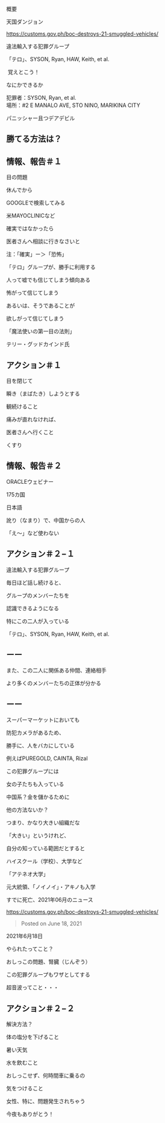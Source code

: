 概要

天国ダンジョン

https://customs.gov.ph/boc-destroys-21-smuggled-vehicles/

違法輸入する犯罪グループ

「テロ」、SYSON, Ryan, HAW, Keith, et al.

 覚えとこう！

なにかできるか

犯罪者：SYSON, Ryan, et al.<br/>
場所：#2 E MANALO AVE, STO NINO, MARIKINA CITY

パニッシャー且つデアデビル

## 勝てる方法は？

## 情報、報告＃１

目の問題

休んでから

GOOGLEで検索してみる

米MAYOCLINICなど

確実ではなかったら

医者さんへ相談に行きなさいと

注：「確実」ー＞「恐怖」

「テロ」グループが、勝手に利用する

人って嘘でも信じてしまう傾向ある

怖がって信じてしまう

あるいは、そうであることが

欲しがって信じてしまう

「魔法使いの第一目の法則」

テリー・グッドカインド氏

## アクション＃１

目を閉じて

瞬き（まばたき）しようとする

観続けること

痛みが直れなければ、

医者さんへ行くこと

くすり

## 情報、報告＃２

ORACLEウェビナー

175カ国

日本語

訛り（なまり）で、中国からの人

「え〜」など使わない

## アクション＃２−１

違法輸入する犯罪グループ

毎日ほど話し続けると、

グループのメンバーたちを

認識できるようになる

特にこの二人が入っている

「テロ」、SYSON, Ryan, HAW, Keith, et al.

## ーー

また、この二人に関係ある仲間、連絡相手

より多くのメンバーたちの正体が分かる

## ーー

スーパーマーケットにおいても

防犯カメラがあるため、

勝手に、人をバカにしている

例えばPUREGOLD, CAINTA, Rizal

この犯罪グループには

女の子たちも入っている

中国系？金を儲かるために

他の方法ないか？

つまり、かなり大きい組織だな

「大きい」というけれど、

自分の知っている範囲だとすると

ハイスクール（学校）、大学など

「アテネオ大学」

元大統領、「ノイノイ」・アキノも入学

すでに死亡、2021年06月のニュース

https://customs.gov.ph/boc-destroys-21-smuggled-vehicles/

> Posted on June 18, 2021 

2021年6月18日

やられたってこと？

おしっこの問題、腎臓（じんぞう）

この犯罪グループもワザとしてする

超音波ってこと・・・

## アクション＃２−２

解決方法？

体の塩分を下げること

暑い天気

水を飲むこと

おしっこせず、何時間車に乗るの

気をつけること

女性、特に、問題発生されちゃう



今夜もありがとう！


